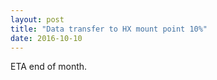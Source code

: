 ```yaml
---
layout: post
title: "Data transfer to HX mount point 10%"
date: 2016-10-10
---
```


ETA end of month.

